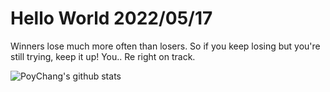 # Hello World 2022/05/17

Winners lose much more often than losers. So if you keep losing but you're still trying, keep it up! You.. Re right on track.

![PoyChang's github stats](https://github-readme-stats.vercel.app/api?username=poychang&show_icons=true&theme=dracula)
